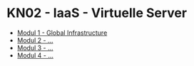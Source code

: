 # KN02 - IaaS - Virtuelle Server

- [Modul 1 - Global Infrastructure](/KN02/Global%20Infrastructure/README.md)
- [Modul 2 - ...]()
- [Modul 3 - ...]()
- [Modul 4 - ...]()